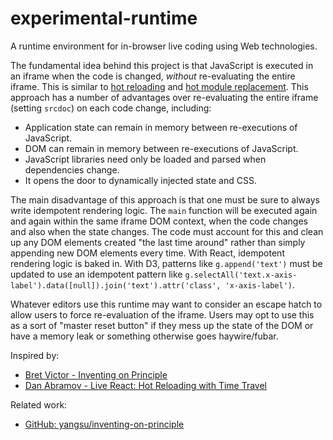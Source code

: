 # experimental-runtime

A runtime environment for in-browser live coding using Web technologies.

The fundamental idea behind this project is that JavaScript is executed in an iframe when the code is changed, _without_ re-evaluating the entire iframe. This is similar to [hot reloading](https://stackoverflow.com/questions/41428954/what-is-the-difference-between-hot-reloading-and-live-reloading-in-react-native) and [hot module replacement](https://webpack.js.org/concepts/hot-module-replacement/). This approach has a number of advantages over re-evaluating the entire iframe (setting `srcdoc`) on each code change, including:

- Application state can remain in memory between re-executions of JavaScript.
- DOM can remain in memory between re-executions of JavaScript.
- JavaScript libraries need only be loaded and parsed when dependencies change.
- It opens the door to dynamically injected state and CSS.

The main disadvantage of this approach is that one must be sure to always write idempotent rendering logic. The `main` function will be executed again and again within the same iframe DOM context, when the code changes and also when the state changes. The code must account for this and clean up any DOM elements created "the last time around" rather than simply appending new DOM elements every time. With React, idempotent rendering logic is baked in. With D3, patterns like `g.append('text')` must be updated to use an idempotent pattern like `g.selectAll('text.x-axis-label').data([null]).join('text').attr('class', 'x-axis-label')`.

Whatever editors use this runtime may want to consider an escape hatch to allow users to force re-evaluation of the iframe. Users may opt to use this as a sort of "master reset button" if they mess up the state of the DOM or have a memory leak or something otherwise goes haywire/fubar.

Inspired by:

- [Bret Victor - Inventing on Principle](https://www.youtube.com/watch?v=PUv66718DII)
- [Dan Abramov - Live React: Hot Reloading with Time Travel](https://www.youtube.com/watch?v=xsSnOQynTHs)

Related work:

- [GitHub: yangsu/inventing-on-principle](https://github.com/yangsu/inventing-on-principle)
